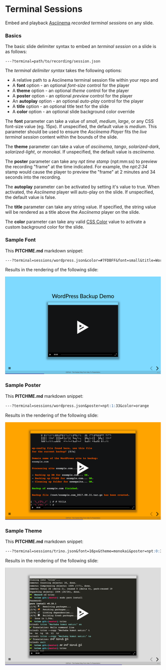 # Terminal Sessions

Embed and playback [Asciinema](https://asciinema.org) *recorded terminal sessions* on any slide.

### Basics

The basic slide delimiter syntax to embed an *terminal session* on a slide is as follows:

```text
---?terminal=path/to/recording/session.json
```

The *terminal delimiter syntax* takes the following options:

- A relative path to a Asciinema terminal session file within your repo and
- A **font** option - an optional *font-size* control for the player
- A **theme** option - an optional *theme* control for the player
- A **poster** option - an optional *preview* control for the player
- An **autoplay** option - an optional *auto-play* control for the player
- A **title** option - an optional title text for the slide
- A **color** option - an optional slide background color override

The **font** parameter can take a value of *small*, *medium*, *large*, or any CSS font-size value (eg. 15px). If unspecified, the default value is *medium*.  This parameter should be used to ensure the *Asciinema Player* fits the *live terminal session* content within the bounds of the slide.

The **theme** parameter can take a value of *asciinema*, *tango*, *solarized-dark*, *solarized-light*, or *monokai*. If unspecified, the default value is *asciinema*.

The **poster** parameter can take any *npt time stamp* (npt:mm:ss) to preview the recording "frame" at the time indicated. For example, the *npt:2:34* stamp would cause the player to preview the "frame" at 2 minutes and 34 seconds into the recording.

The **autoplay** parameter can be activated by setting it's value to true.  When activated, the *Asciinema* player will auto-play on the slide. If unspecified, the default value is false.

The **title** parameter can take any string value. If specified, the string value will be rendered as a title above the *Asciinema* player on the slide.

The **color** parameter can take any valid [CSS Color](https://developer.mozilla.org/en-US/docs/Web/CSS/background-color) value to activate a custom background color for the slide.


### Sample Font

This **PITCHME.md** markdown snippet:

```markdown
---?terminal=sessions/wordpress.json&color=#7FDBFF&font=small&title=WordPress Backup Demo
```

Results in the rendering of the following slide:

![Demonstration of Asciinema session on slide](../_images/terminal-session-1.png)

### Sample Poster

This **PITCHME.md** markdown snippet:

```markdown
---?terminal=sessions/wordpress.json&poster=npt:1:33&color=orange
```

Results in the rendering of the following slide:

![Demonstration of Asciinema session on slide](../_images/terminal-session-2.png)

### Sample Theme

This **PITCHME.md** markdown snippet:

```markdown
---?terminal=sessions/trino.json&font=16px&theme=monokai&poster=npt:0:37&color=#DDDDDD
```

Results in the rendering of the following slide:

![Demonstration of Asciinema session on slide](../_images/terminal-session-3.png)

